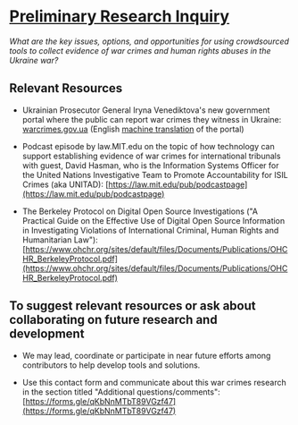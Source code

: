 # [Preliminary Research Inquiry](https://humandynamics.github.io/evident/)

*What are the key issues, options, and opportunities for using crowdsourced tools to collect evidence of war crimes and human rights abuses in the Ukraine war?*

## Relevant Resources

* Ukrainian Prosecutor General Iryna Venediktova's  new government portal where the public can report war crimes they witness in Ukraine: [warcrimes.gov.ua](https://warcrimes.gov.ua/) (English [machine translation](https://github.com/HumanDynamics/evident/blob/main/Criminal-liability-for-RussianWarCrimes.pdf) of the portal)


* Podcast episode by law.MIT.edu on the topic of how technology can support establishing evidence of war crimes for international tribunals with guest, David Hasman, who is the Information Systems Officer for the United Nations Investigative Team to Promote Accountability for ISIL Crimes (aka UNITAD): [https://law.mit.edu/pub/podcastpage](https://law.mit.edu/pub/podcastpage)


*  The Berkeley Protocol on Digital Open Source Investigations ("A Practical Guide on the Effective Use of Digital Open Source
Information in Investigating Violations of International Criminal, Human Rights and Humanitarian Law"): [https://www.ohchr.org/sites/default/files/Documents/Publications/OHCHR_BerkeleyProtocol.pdf](https://www.ohchr.org/sites/default/files/Documents/Publications/OHCHR_BerkeleyProtocol.pdf)


## To suggest relevant resources or ask about collaborating on future research and development

* We may lead, coordinate or participate in near future efforts among contributors to help develop tools and solutions.  

* Use this contact form and communicate about this war crimes research in the section titled "Additional questions/comments": [https://forms.gle/qKbNnMTbT89VGzf47](https://forms.gle/qKbNnMTbT89VGzf47)

